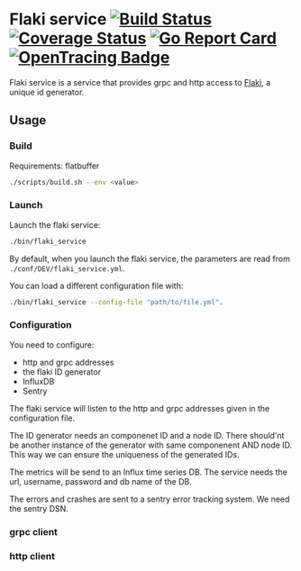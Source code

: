 # Flaki service [![Build Status](https://travis-ci.org/cloudtrust/flaki-service.svg?branch=master)](https://travis-ci.org/cloudtrust/flaki-service) [![Coverage Status](https://coveralls.io/repos/github/cloudtrust/flaki-service/badge.svg?branch=master)](https://coveralls.io/github/cloudtrust/flaki-service?branch=master) [![Go Report Card](https://goreportcard.com/badge/github.com/cloudtrust/flaki-service)](https://goreportcard.com/report/github.com/cloudtrust/flaki-service) [![OpenTracing Badge](https://img.shields.io/badge/OpenTracing-enabled-blue.svg)](http://opentracing.io)

Flaki service is a service that provides grpc and http access to [Flaki](https://github.com/cloudtrust/flaki), a unique id generator.
## Usage
### Build
Requirements:
flatbuffer


```bash
./scripts/build.sh --env <value>
```
### Launch
Launch the flaki service:
```bash
./bin/flaki_service
```
By default, when you launch the flaki service, the parameters are read from ```./conf/DEV/flaki_service.yml```.

You can load a different configuration file with:
```bash
./bin/flaki_service --config-file "path/to/file.yml".
```
### Configuration
You need to configure:
- http and grpc addresses
- the flaki ID generator
- InfluxDB
- Sentry

The flaki service will listen to the http and grpc addresses given in the configuration file.

The ID generator needs an componenet ID and a node ID. There should'nt be another instance of the generator with same componenent AND node ID. This way we can ensure the uniqueness of the generated IDs.

The metrics will be send to an Influx time series DB. The service needs the url, username, password and db name of the DB.

The errors and crashes are sent to a sentry error tracking system. We need the sentry DSN.

### grpc client


### http client

 
